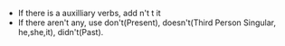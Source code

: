 - If there is a auxilliary verbs, add n't t it
- If there aren't any, use don't(Present), doesn't(Third Person Singular, he,she,it), didn't(Past).

